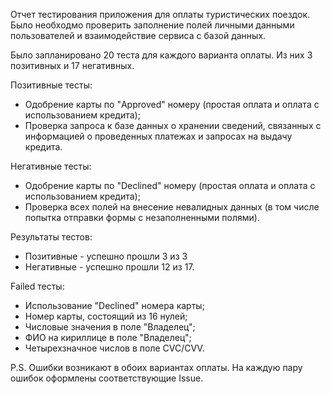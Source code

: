 Отчет тестирования приложения для оплаты туристических поездок. Было необходмо проверить заполнение полей
личными данными пользователей и взаимодействие сервиса с базой данных.

Было запланировано 20 теста для каждого варианта оплаты. Из них 3 позитивных и 17 негативных.

Позитивные тесты:
- Одобрение карты по "Approved" номеру (простая оплата и оплата с использованием кредита);
- Проверка запроса к базе данных о хранении сведений, связанных с информацией о проведенных платежах и запросах на выдачу кредита.

Негативные тесты:
- Одобрение карты по "Declined" номеру (простая оплата и оплата с использованием кредита);
- Проверка всех полей на внесение невалидных данных (в том числе попытка отправки формы с незаполненными полями).

Результаты тестов:
- Позитивные - успешно прошли 3 из 3
- Негативные - успешно прошли 12 из 17.

Failed тесты:
- Использование "Declined" номера карты;
- Номер карты, состоящий из 16 нулей;
- Числовые значения в поле "Владелец";
- ФИО на кириллице в поле "Владелец";
- Четырехзначное числов в поле CVC/CVV.

P.S. Ошибки возникают в обоих вариантах оплаты. На каждую пару ошибок оформлены соответствующие Issue.
